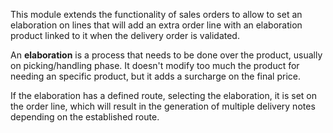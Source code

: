 This module extends the functionality of sales orders to allow to set an
elaboration on lines that will add an extra order line with an
elaboration product linked to it when the delivery order is validated.

An **elaboration** is a process that needs to be done over the product,
usually on picking/handling phase. It doesn't modify too much the
product for needing an specific product, but it adds a surcharge on the
final price.

If the elaboration has a defined route, selecting the elaboration,
it is set on the order line, which will result in the generation of
multiple delivery notes depending on the established route.
